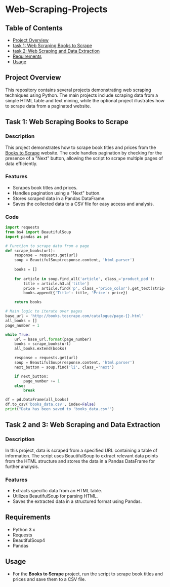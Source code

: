 # Web-Scraping-Projects

## Table of Contents
- [Project Overview](#project-overview)
- [task 1: Web Scraping Books to Scrape](#optional-project-web-scraping-books-to-scrape)
- [task 2: Web Scraping and Data Extraction](#project-1-web-scraping-and-data-extraction)
- [Requirements](#requirements)
- [Usage](#usage)

## Project Overview
This repository contains several projects demonstrating web scraping techniques using Python. The main projects include scraping data from a simple HTML table and text mining, while the optional project illustrates how to scrape data from a paginated website.

## Task 1: Web Scraping Books to Scrape
### Description
This project demonstrates how to scrape book titles and prices from the [Books to Scrape](http://books.toscrape.com/) website. The code handles pagination by checking for the presence of a "Next" button, allowing the script to scrape multiple pages of data efficiently.

### Features
- Scrapes book titles and prices.
- Handles pagination using a "Next" button.
- Stores scraped data in a Pandas DataFrame.
- Saves the collected data to a CSV file for easy access and analysis.

### Code
```python
import requests
from bs4 import BeautifulSoup
import pandas as pd

# Function to scrape data from a page
def scrape_books(url):
    response = requests.get(url)
    soup = BeautifulSoup(response.content, 'html.parser')
    
    books = []
    
    for article in soup.find_all('article', class_='product_pod'):
        title = article.h3.a['title']
        price = article.find('p', class_='price_color').get_text(strip=True)
        books.append({'Title': title, 'Price': price})

    return books

# Main logic to iterate over pages
base_url = 'http://books.toscrape.com/catalogue/page-{}.html'
all_books = []
page_number = 1

while True:
    url = base_url.format(page_number)
    books = scrape_books(url)
    all_books.extend(books)

    response = requests.get(url)
    soup = BeautifulSoup(response.content, 'html.parser')
    next_button = soup.find('li', class_='next')

    if next_button:
        page_number += 1
    else:
        break

df = pd.DataFrame(all_books)
df.to_csv('books_data.csv', index=False)
print("Data has been saved to 'books_data.csv'")
```

## Task 2 and 3: Web Scraping and Data Extraction
### Description
In this project, data is scraped from a specified URL containing a table of information. The script uses BeautifulSoup to extract relevant data points from the HTML structure and stores the data in a Pandas DataFrame for further analysis.

### Features
- Extracts specific data from an HTML table.
- Utilizes BeautifulSoup for parsing HTML.
- Saves the extracted data in a structured format using Pandas.


## Requirements
- Python 3.x
- Requests
- BeautifulSoup4
- Pandas

## Usage
- For the **Books to Scrape** project, run the script to scrape book titles and prices and save them to a CSV file.


